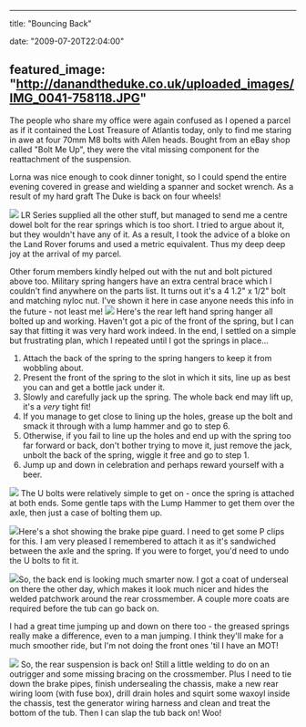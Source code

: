 
---
title: "Bouncing Back"

date: "2009-07-20T22:04:00"

featured_image: "http://danandtheduke.co.uk/uploaded_images/IMG_0041-758118.JPG"
---


The people who share my office were again confused as I opened a parcel as if it contained the Lost Treasure of Atlantis today, only to find me staring in awe at four 70mm M8 bolts with Allen heads.  Bought from an eBay shop called "Bolt Me Up", they were the vital missing component for the reattachment of the suspension.

Lorna was nice enough to cook dinner tonight, so I could spend the entire evening covered in grease and wielding a spanner and socket wrench.  As a result of my hard graft The Duke is back on four wheels!

<a href="http://danandtheduke.co.uk/uploaded_images/IMG_0041-758161.JPG"><img src="/images/bouncing-back/IMG_0041-758118.JPG"/></a>
LR Series supplied all the other stuff, but managed to send me a centre dowel bolt for the rear springs which is too short.  I tried to argue about it, but they wouldn't have any of it.  As a result, I took the advice of a bloke on the Land Rover forums and used a metric equivalent.  Thus my deep deep joy at the arrival of my parcel.

Other forum members kindly helped out with the nut and bolt pictured above too.  Military spring hangers have an extra central brace which I couldn't find anywhere on the parts list.  It turns out it's a 4 1.2" x 1/2" bolt and matching <span>nyloc</span> nut.  I've shown it here in case anyone needs this info in the future - not least me!
<a href="http://danandtheduke.co.uk/uploaded_images/IMG_0055-721129.JPG"><img src="/images/bouncing-back/IMG_0055-721124.JPG"/></a>
Here's the rear left hand spring hanger all bolted up and working.  Haven't got a pic of the front of the spring, but I can say that fitting it was very hard work indeed.  In the end, I settled on a simple but frustrating plan, which I repeated until I got the springs in place...
<ol><li>Attach the back of the spring to the spring hangers to keep it from wobbling about.</li><li>Present the front of the spring to the slot in which it sits, line up as best you can and get a bottle jack under it.</li><li>Slowly and carefully jack up the spring.  The whole back end may lift up, it's a <span style="font-style: italic;">very</span> tight fit!</li><li>If you manage to get close to lining up the holes, grease up the bolt and smack it through with a lump hammer and go to step 6.
</li><li>Otherwise, if you fail to line up the holes and end up with the spring too far forward or back, don't bother trying to move it, just remove the jack, unbolt the back of the spring, wiggle it free and go to step 1.</li><li>Jump up and down in celebration and perhaps reward yourself with a beer.
</li></ol>
<a href="http://danandtheduke.co.uk/uploaded_images/IMG_0052-758098.JPG"><img src="/images/bouncing-back/IMG_0052-758094.JPG"/></a>
The U bolts were relatively simple to get on - once the spring is attached at both ends.  Some gentle taps with the Lump Hammer to get them over the axle, then just a case of bolting them up.

<a href="http://danandtheduke.co.uk/uploaded_images/IMG_0061-789937.JPG"><img src="/images/bouncing-back/IMG_0061-789902.JPG"/></a>Here's a shot showing the brake pipe <span>guard</span>.  I need to get some P clips for this.  I am very pleased I remembered to attach it as it's sandwiched between the axle and the spring.  If you were to forget, you'd need to undo the U bolts to fit it.

<a href="http://danandtheduke.co.uk/uploaded_images/IMG_0060-721107.JPG"><img src="/images/bouncing-back/IMG_0060-721071.JPG"/></a>So, the back end is looking much smarter now.  I got a coat of <span>underseal</span> on there the other day, which makes it look much nicer and hides the welded patchwork around the rear <span>crossmember</span>.  A couple more coats are required before the tub can go back on.

I had a great time jumping up and down on there too - the greased springs really make a difference, even to a man jumping.  I think they'll make for a much smoother ride, but I'm not doing the front ones 'til I have an MOT!

<a href="http://danandtheduke.co.uk/uploaded_images/IMG_0064-789883.JPG"><img src="/images/bouncing-back/IMG_0064-789849.JPG"/></a>
So, the rear suspension is back on!  Still a little welding to do on an outrigger and some missing bracing on the <span>crossmember</span>.  Plus I need to tie down the brake pipes, finish <span>undersealing</span> the chassis, make a new rear wiring loom (with <span>fuse</span> box), drill drain holes and squirt some <span>waxoyl</span> inside the chassis, test the generator wiring harness and clean and treat the bottom of the tub.  Then I can slap the tub back on!  Woo!